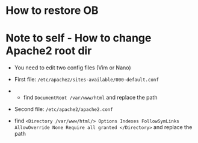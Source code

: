 # How to restore OB



# Note to self - How to change Apache2 root dir
+ You need to edit two config files (Vim or Nano)

+ First file: `/etc/apache2/sites-available/000-default.conf`
+ * find `DocumentRoot /var/www/html` and replace the path
+ Second file: `/etc/apache2/apache2.conf`
+ find ```<Directory /var/www/html/>
Options Indexes FollowSymLinks
AllowOverride None
Require all granted
</Directory>``` and replace the path
